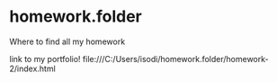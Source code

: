 # homework.folder
Where to find all my homework

link to my portfolio!
file:///C:/Users/isodi/homework.folder/homework-2/index.html

